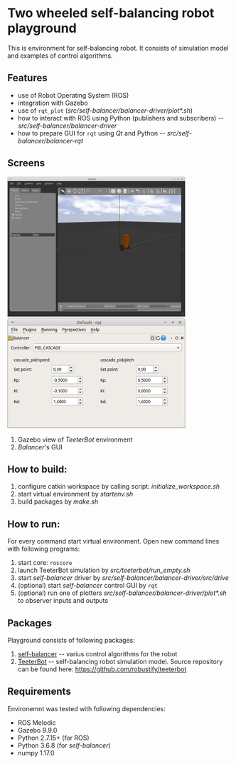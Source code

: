 # Two wheeled self-balancing robot playground

This is environment for self-balancing robot. It consists of simulation model and examples of control algorithms.


## Features

- use of Robot Operating System (ROS)
- integration with Gazebo
- use of ```rqt_plot``` (*src/self-balancer/balancer-driver/plot\*.sh*)
- how to interact with ROS using Python (publishers and subscribers) -- *src/self-balancer/balancer-driver*
- how to prepare GUI for ```rqt``` using *Qt* and Python  -- *src/self-balancer/balancer-rqt*


## Screens

[![Gazebo TeeterBot](doc/screens/gazebo-teeterbot-small.png "Gazebo TeeterBot")](doc/screens/gazebo-teeterbot.png)
[![Balancer GUI](doc/screens/balancer-rqt-small.png "Balancer GUI")](doc/screens/balancer-rqt.png)

1. Gazebo view of *TeeterBot* environment
2. *Balancer*'s GUI


## How to build:

1. configure catkin workspace by calling script: *initialize_workspace.sh*
2. start virtual environment by *startenv.sh*
3. build packages by *make.sh*


## How to run:

For every command start virtual environment. Open new command lines with following programs:
1. start core: ```roscore```
2. launch TeeterBot simulation by *src/teeterbot/run_empty.sh*
3. start *self-balancer* driver by *src/self-balancer/balancer-driver/src/drive*
4. (optional) start *self-balancer* control GUI by ```rqt```
5. (optional) run one of plotters *src/self-balancer/balancer-driver/plot\*.sh* to observer inputs and outputs


## Packages

Playground consists of following packages:
1. [self-balancer](src/self-balancer/README.md) -- varius control algorithms for the robot
2. [TeeterBot](src/teeterbot/README.md) -- self-balancing robot simulation model. Source repository can be found here: https://github.com/robustify/teeterbot


## Requirements

Environemnt was tested with following dependencies:
- ROS Melodic
- Gazebo 9.9.0
- Python 2.7.15+ (for ROS)
- Python 3.6.8 (for *self-balancer*)
- numpy 1.17.0
